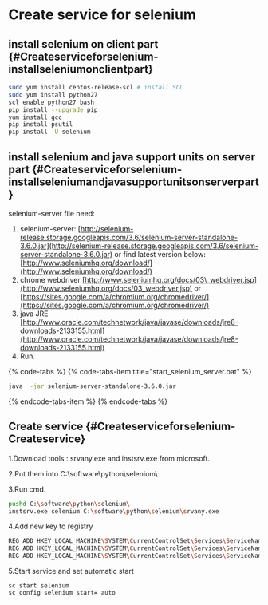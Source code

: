 # Create service for selenium

## install selenium on client part {#Createserviceforselenium-installseleniumonclientpart}

```bash
sudo yum install centos-release-scl # install SCL
sudo yum install python27
scl enable python27 bash
pip install --upgrade pip
yum install gcc
pip install psutil
pip install -U selenium
```

## install selenium and java support units on server part {#Createserviceforselenium-installseleniumandjavasupportunitsonserverpart}

selenium-server file need:

1. selenium-server: [http://selenium-release.storage.googleapis.com/3.6/selenium-server-standalone-3.6.0.jar](http://selenium-release.storage.googleapis.com/3.6/selenium-server-standalone-3.6.0.jar) or find latest version below: [http://www.seleniumhq.org/download/](http://www.seleniumhq.org/download/)
2. chrome webdriver [http://www.seleniumhq.org/docs/03\_webdriver.jsp](http://www.seleniumhq.org/docs/03_webdriver.jsp) or [https://sites.google.com/a/chromium.org/chromedriver/](https://sites.google.com/a/chromium.org/chromedriver/)
3. java JRE [http://www.oracle.com/technetwork/java/javase/downloads/jre8-downloads-2133155.html](http://www.oracle.com/technetwork/java/javase/downloads/jre8-downloads-2133155.html)
4. Run.

{% code-tabs %}
{% code-tabs-item title="start\_selenium\_server.bat" %}
```bash
java  -jar selenium-server-standalone-3.6.0.jar
```
{% endcode-tabs-item %}
{% endcode-tabs %}

## Create service {#Createserviceforselenium-Createservice}

1.Download tools : srvany.exe and instsrv.exe from microsoft.

2.Put them into C:\software\python\selenium\

3.Run cmd.

```bash
pushd C:\software\python\selenium\
instsrv.exe selenium C:\software\python\selenium\srvany.exe
```

4.Add new key to registry

```bash
REG ADD HKEY_LOCAL_MACHINE\SYSTEM\CurrentControlSet\Services\ServiceName\Parameters /v Application /t REG_SZ /d "java -jar selenium-server-standalone-3.8.1" /f
REG ADD HKEY_LOCAL_MACHINE\SYSTEM\CurrentControlSet\Services\ServiceName\Parameters /v AppDirectory /t REG_SZ /d "C:\software\python\selenium" /f
REG ADD HKEY_LOCAL_MACHINE\SYSTEM\CurrentControlSet\Services\ServiceName\Parameters /v AppParameters /t REG_SZ /d "" /f
```

5.Start service and set automatic start

```text
sc start selenium
sc config selenium start= auto
```

